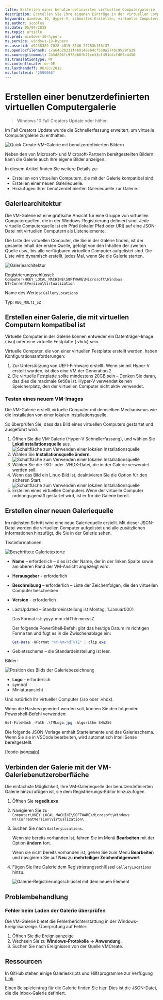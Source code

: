 ```yaml
---
title: Erstellen einer benutzerdefinierten virtuellen Computergalerie
description: Erstellen Sie Ihre eigenen Einträge in der virtuellen Computergalerie im Windows10 Creators Update und höher.
keywords: Windows 10, Hyper-V, schnelles Erstellen, virtuelle Computergalerie
ms.author: scooley
ms.date: 05/04/2018
ms.topic: article
ms.prod: windows-10-hyperv
ms.service: windows-10-hyperv
ms.assetid: d9238389-7028-4015-8140-27253b156f37
ms.openlocfilehash: c7a6462b331f469148eb4cf5a0a2740c9929fa29
ms.sourcegitcommit: 2b5d806fc978e60fb71ce33ef491d4cfd6fc4456
ms.translationtype: MT
ms.contentlocale: de-DE
ms.lasthandoff: 08/03/2018
ms.locfileid: "2596068"
---
```

# <a name="create-a-custom-virtual-machine-gallery"></a>Erstellen einer benutzerdefinierten virtuellen Computergalerie

> Windows 10 Fall Creators Update oder höher.

Im Fall Creators Update wurde die Schnellerfassung erweitert, um virtuelle Computergalerie zu enthalten.

![Quick Create-VM-Galerie mit benutzerdefinierten Bildern](media/vmgallery.png)

Neben den von Microsoft- und Microsoft-Partnern bereitgestellten Bildern kann die Galerie auch Ihre eigene Bilder anzeigen.

In diesem Artikel finden Sie weitere Details zu:

* Erstellen von virtuellen Computern, die mit der Galerie kompatibel sind.
* Erstellen einer neuen Galeriequelle.
* Hinzufügen Ihrer benutzerdefinierten Galeriequelle zur Galerie.

## <a name="gallery-architecture"></a>Galeriearchitektur

Die VM-Galerie ist eine grafische Ansicht für eine Gruppe von virtuellen Computerquellen, die in der Windows-Registrierung definiert sind.  Jede virtuelle Computerquelle ist ein Pfad (lokaler Pfad oder URI) auf eine JSON-Datei mit virtuellen Computern als Listenelemente.

Die Liste der virtuellen Computer, die Sie in der Galerie finden, ist der gesamte Inhalt der ersten Quelle, gefolgt von den Inhalten der zweiten Quelle usw., bis alle verfügbaren virtuellen Computer aufgelistet sind.  Die Liste wird dynamisch erstellt, jedes Mal, wenn Sie die Galerie starten.

![Galeriearchitektur](media/vmgallery-architecture.png)

Registrierungsschlüssel: `Computer\HKEY_LOCAL_MACHINE\SOFTWARE\Microsoft\Windows NT\CurrentVersion\Virtualization`

Name des Wertes: `GalleryLocations`

Typ: `REG_MULTI_SZ`

## <a name="create-gallery-compatible-virtual-machines"></a>Erstellen einer Galerie, die mit virtuellen Computern kompatibel ist

Virtuelle Computer in der Galerie können entweder ein Datenträger-Image (.iso) oder eine virtuelle Festplatte (.vhdx) sein.

Virtuelle Computer, die von einer virtuellen Festplatte erstellt werden, haben Konfigurationsanforderungen:

1. Zur Unterstützung von UEFI-Firmware erstellt. Wenn sie mit Hyper-V erstellt wurden, ist dies eine VM der Generation 2.
1. Die virtuelle Festplatte sollte mindestens 20GB sein – Denken Sie daran, das dies die maximale Größe ist.  Hyper-V verwendet keinen Speicherplatz, den der virtuellen Computer nicht aktiv verwendet.

### <a name="testing-a-new-vm-image"></a>Testen eines neuem VM-Images

Die VM-Galerie erstellt virtuelle Computer mit demselben Mechanismus wie die Installation von einer lokalen Installationsquelle.

So überprüfen Sie, dass das Bild eines virtuellen Computers gestartet und ausgeführt wird:

1. Öffnen Sie die VM-Galerie (Hyper-V Schnellerfassung), und wählen Sie **Lokalinstallationsquelle** aus.
  ![Schaltfläche zum Verwenden einer lokalen Installationsquelle](media/use-local-source.png)
1. Wählen Sie **Installationsquelle ändern**.
  ![Schaltfläche zum Verwenden einer lokalen Installationsquelle](media/change-source.png)
1. Wählen Sie die .ISO- oder .VHDX-Datei, die in der Galerie verwendet werden soll.
1. Wenn das Bild ein Linux-Bild ist, deaktivieren Sie die Option für den sicheren Start.
  ![Schaltfläche zum Verwenden einer lokalen Installationsquelle](media/toggle-secure-boot.png)
1. Erstellen eines virtuellen Computers  Wenn der virtuelle Computer ordnungsgemäß gestartet wird, ist er für die Galerie bereit.

## <a name="build-a-new-gallery-source"></a>Erstellen einer neuen Galeriequelle

Im nächsten Schritt wird eine neue Galeriequelle erstellt.  Mit dieser JSON-Datei werden die virtuellen Computer aufgelistet und alle zusätzlichen Informationen hinzufügt, die Sie in der Galerie sehen.

Textinformationen:

![Beschriftete Galerietextorte](media/gallery-text.png)

* **Name** – erforderlich – dies ist der Name, der in der linken Spalte sowie am oberen Rand der VM-Ansicht angezeigt wird.
* **Herausgeber** - erforderlich
* **Beschreibung** – erforderlich – Liste der Zeichenfolgen, die den virtuellen Computer beschreiben.
* **Version** - erforderlich
* LastUpdated – Standardeinstellung ist Montag, 1.Januar0001.

  Das Format ist: yyyy-mm-ddThh:mm:ssZ

  Der folgende PowerShell-Befehl gibt das heutige Datum im richtigen Forma tan und fügt es in die Zwischenablage ein:

  ``` PowerShell
  Get-Date -UFormat "%Y-%m-%dT%TZ" | clip.exe
  ```

* Gebietsschema – die Standardeinstellung ist leer.

Bilder:

![Position des Bilds der Galeriebezeichnung](media/gallery-pictures.png)

* **Logo** - erforderlich
* symbol
* Miniaturansicht

Und natürlich Ihr virtueller Computer (.iso oder .vhdx).

Wenn die Hashes generiert werden soll, können Sie den folgenden Powershell-Befehl verwenden:

  ``` PowerShell
  Get-FileHash -Path .\TMLogo.jpg -Algorithm SHA256
  ```

Die folgende JSON-Vorlage enthält Startelemente und das Galerieschema.  Wenn Sie sie in VSCode bearbeiten, wird automatisch IntelliSense bereitgestellt.

[!code-json[main](../../../hyperv-tools/vmgallery/vm-gallery-template.json)]

## <a name="connect-your-gallery-to-the-vm-gallery-ui"></a>Verbinden der Galerie mit der VM-Galeriebenutzeroberfläche

Die einfachste Möglichkeit, Ihre VM-Galeriequelle der benutzerdefinierten Galerie hinzuzufügen ist, sie dem Registrierungs-Editor hinzuzufügen.

1. Öffnen Sie **regedit.exe**
1. Navigieren Sie zu `Computer\HKEY_LOCAL_MACHINE\SOFTWARE\Microsoft\Windows NT\CurrentVersion\Virtualization\`
1. Suchen Sie nach `GalleryLocations`.

    Wenn sie bereits vorhanden ist, fahren Sie im Menü **Bearbeiten** mit der Option **ändern** fort.

    Wenn sie nicht bereits vorhanden ist, gehen Sie zum Menü **Bearbeiten** und navigieren Sie auf **Neu** zu **mehrteiliger Zeichenfolgenwert**

1. Fügen Sie Ihre Galerie dem Registrierungsschlüssel `GalleryLocations` hinzu.

    ![Galerie-Registrierungsschlüssel mit dem neuen Element](media/new-gallery-uri.png)

## <a name="troubleshooting"></a>Problembehandlung

### <a name="check-for-errors-loading-gallery"></a>Fehler beim Laden der Galerie überprüfen

Die VM-Galerie bietet die Fehlerberichterstattung in der Windows-Ereignisanzeige.  Überprüfung auf Fehler:

1. Öffnen Sie die Ereignisanzeige
1. Wechseln Sie zu **Windows-Protokolle** -> **Anwendung**.
1. Suchen Sie nach Ereignissen von der Quelle VMCreate.

## <a name="resources"></a>Ressourcen

In GitHub stehen einige Galerieskripts und Hilfsprogramme zur Verfügung [Link](https://github.com/MicrosoftDocs/Virtualization-Documentation/tree/live/hyperv-tools/vmgallery).

Einen Beispieleintrag für die Galerie finden Sie [hier](https://go.microsoft.com/fwlink/?linkid=851584).  Dies ist die JSON-Datei, die die Inbox-Galerie definiert.
